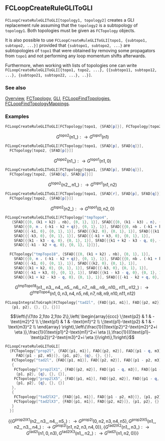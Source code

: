 ## FCLoopCreateRuleGLIToGLI

`FCLoopCreateRuleGLIToGLI[topology1, topology2]` creates a GLI replacement rule assuming that the `topology2` is a subtopology of `topology1`. Both topologies must be given as `FCTopology` objects.

It is also possible to use `FCLoopCreateRuleGLIToGLI[topo1, {subtopo1, subtopo2, ...}]` provided that `{subtopo1, subtopo2, ...}` are subtopologies of `topo1` that were obtained by removing some propagators from `topo1` and not performing any loop momentum shifts afterwards.

Furthermore, when working with lists of topologies one can write `FCLoopCreateRuleGLIToGLI[{topo1, topo2, ...}, {{subtopo11, subtopo12, ...}, {subtopo21, subtopo22, ...}, ..}]`.

### See also

[Overview](Extra/FeynCalc.md), [FCTopology](FCTopology.md), [GLI](GLI.md), [FCLoopFindTopologies](FCLoopFindTopologies.md), [FCLoopFindTopologyMappings](FCLoopFindTopologyMappings.md).

### Examples

```mathematica
FCLoopCreateRuleGLIToGLI[FCTopology[topo1, {SFAD[p]}], FCTopology[topo2, {SFAD[p]}]]
```

$$G^{\text{topo2}}(\text{n1$\_$}):\to G^{\text{topo1}}(\text{n1})$$

```mathematica
FCLoopCreateRuleGLIToGLI[FCTopology[topo1, {SFAD[p], SFAD[q]}], 
  FCTopology[topo2, {SFAD[p]}]]
```

$$G^{\text{topo2}}(\text{n1$\_$}):\to G^{\text{topo1}}(\text{n1},0)$$

```mathematica
FCLoopCreateRuleGLIToGLI[FCTopology[topo1, {SFAD[p], SFAD[q]}], 
  FCTopology[topo2, {SFAD[q], SFAD[p]}]]
```

$$G^{\text{topo2}}(\text{n2$\_$},\text{n1$\_$}):\to G^{\text{topo1}}(\text{n1},\text{n2})$$

```mathematica
FCLoopCreateRuleGLIToGLI[FCTopology[topo1, {SFAD[r], SFAD[p], SFAD[q]}], 
  FCTopology[topo2, {SFAD[p]}]]
```

$$G^{\text{topo2}}(\text{n2$\_$}):\to G^{\text{topo1}}(0,\text{n2},0)$$

```mathematica
FCLoopCreateRuleGLIToGLI[FCTopology["tmpTopo4", 
   {SFAD[{{0, (k1 + k2) . nb}, {0, 1}, 1}], SFAD[{{0, (k1 - k3) . n}, {0, 1}, 1}], 
    SFAD[{{0, n . (-k1 - k2 + q)}, {0, 1}, 1}], SFAD[{{0, nb . (-k1 + k3 + q)}, {0, 1}, 1}], 
    SFAD[{{-k1, 0}, {0, 1}, 1}], SFAD[{{k2, 0}, {0, 1}, 1}], SFAD[{{k1 + k2, 0}, {0, 1}, 1}], 
    SFAD[{{-k3, 0}, {0, 1}, 1}], SFAD[{{-k1 + k3, 0}, {0, 1}, 1}], 
    SFAD[{{k1 - k3 - q, 0}, {0, 1}, 1}], SFAD[{{k1 + k2 - k3 - q, 0}, {0, 1}, 1}], 
    SFAD[{{-k1 - k2 + q, 0}, {0, 1}, 1}]}], 
  
  FCTopology["tmpTopo18", {SFAD[{{0, (k1 + k2) . nb}, {0, 1}, 1}], 
    SFAD[{{0, n . (-k1 - k2 + q)}, {0, 1}, 1}], SFAD[{{0, nb . (-k1 + k3 + q)}, {0, 1}, 1}], 
    SFAD[{{-k1, 0}, {0, 1}, 1}], SFAD[{{k2, 0}, {0, 1}, 1}], 
    SFAD[{{k1 + k2, 0}, {0, 1}, 1}], SFAD[{{-k3, 0}, {0, 1}, 1}], 
    SFAD[{{-k1 + k3, 0}, {0, 1}, 1}], SFAD[{{k1 - k3 - q, 0}, {0, 1}, 1}], 
    SFAD[{{k1 + k2 - k3 - q, 0}, {0, 1}, 1}], SFAD[{{-k1 - k2 + q, 0}, {0, 1}, 1}]}]]
```

$$G^{\text{tmpTopo18}}(\text{n1$\_$},\text{n3$\_$},\text{n4$\_$},\text{n5$\_$},\text{n6$\_$},\text{n7$\_$},\text{n8$\_$},\text{n9$\_$},\text{n10$\_$},\text{n11$\_$},\text{n12$\_$}):\to G^{\text{tmpTopo4}}(\text{n1},0,\text{n3},\text{n4},\text{n5},\text{n6},\text{n7},\text{n8},\text{n9},\text{n10},\text{n11},\text{n12})$$

```mathematica
FCLoopIntegralToGraph[FCTopology["tad2l", {FAD[{p1, m1}], FAD[{p2, m2}], FAD[{p1 - p2, m3}]}, 
   {p1, p2}, {}, {}, {}]]
```

$$\left\{\{1\to 2,1\to 2,1\to 2\},\left(
\begin{array}{ccc}
 \;\text{p2} & 1 & -\text{m2}^2 \\
 \;\text{p1} & 1 & -\text{m1}^2 \\
 \;\text{p1}-\text{p2} & 1 & -\text{m3}^2 \\
\end{array}
\right),\left\{\frac{1}{(\text{p2}^2-\text{m2}^2+i \eta )},\frac{1}{(\text{p1}^2-\text{m1}^2+i \eta )},\frac{1}{((\text{p1}-\text{p2})^2-\text{m3}^2+i \eta )}\right\},1\right\}$$

```mathematica
FCLoopCreateRuleGLIToGLI[
  {FCTopology["prop2l", {FAD[{p1, m1}], FAD[{p2, m2}], FAD[{p1 - q, m3}], FAD[{p1 - q, m4}], 
     FAD[{p1 - p2, m5}]}, {p1, p2}, {q}, {}, {}], 
   FCTopology["tad2l", {FAD[{p1, m1}], FAD[{p2, m2}], FAD[{p1 - p2, m3}]}, {p1, p2}, {}, {}, {}]}, {
   {
    FCTopology["prop2lX1", {FAD[{p2, m2}], FAD[{p1 - q, m3}], FAD[{p1 - q, m4}], FAD[{p1 - p2, m5}]}, 
     {p1, p2}, {q}, {}, {}], 
    FCTopology["prop2lX5", {FAD[{p1, m1}], FAD[{p2, m2}], FAD[{p1 - q, m3}], FAD[{p1 - q, m4}]}, 
     {p1, p2}, {q}, {}, {}] 
   }, 
   {
    FCTopology["tad2lX2", {FAD[{p1, m1}], FAD[{p1 - p2, m3}]}, {p1, p2}, {}, {}, {}], 
    FCTopology["tad2lX3", {FAD[{p1, m1}], FAD[{p2, m2}]}, {p1, p2}, {}, {}, {}] 
   } 
  }]
```

$$\left\{\left\{G^{\text{prop2lX1}}(\text{n2$\_$},\text{n3$\_$},\text{n4$\_$},\text{n5$\_$}):\to G^{\text{prop2l}}(0,\text{n2},\text{n3},\text{n4},\text{n5}),G^{\text{prop2lX5}}(\text{n1$\_$},\text{n2$\_$},\text{n3$\_$},\text{n4$\_$}):\to G^{\text{prop2l}}(\text{n1},\text{n2},\text{n3},\text{n4},0)\right\},\left\{G^{\text{tad2lX2}}(\text{n1$\_$},\text{n3$\_$}):\to G^{\text{tad2l}}(\text{n1},0,\text{n3}),G^{\text{tad2lX3}}(\text{n1$\_$},\text{n2$\_$}):\to G^{\text{tad2l}}(\text{n1},\text{n2},0)\right\}\right\}$$